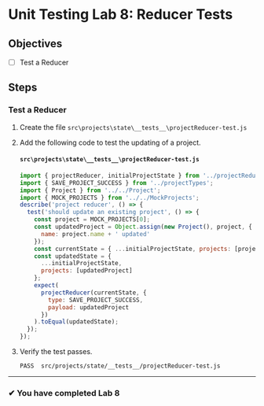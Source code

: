 # Unit Testing Lab 8: Reducer Tests

## Objectives

- [ ] Test a Reducer

## Steps

### Test a Reducer

1. Create the file `src\projects\state\__tests__\projectReducer-test.js`
1. Add the following code to test the updating of a project.

   #### `src\projects\state\__tests__\projectReducer-test.js`

   ```js
   import { projectReducer, initialProjectState } from '../projectReducer';
   import { SAVE_PROJECT_SUCCESS } from '../projectTypes';
   import { Project } from '../../Project';
   import { MOCK_PROJECTS } from '../../MockProjects';
   describe('project reducer', () => {
     test('should update an existing project', () => {
       const project = MOCK_PROJECTS[0];
       const updatedProject = Object.assign(new Project(), project, {
         name: project.name + ' updated'
       });
       const currentState = { ...initialProjectState, projects: [project] };
       const updatedState = {
         ...initialProjectState,
         projects: [updatedProject]
       };
       expect(
         projectReducer(currentState, {
           type: SAVE_PROJECT_SUCCESS,
           payload: updatedProject
         })
       ).toEqual(updatedState);
     });
   });
   ```

1. Verify the test passes.

   ```shell
   PASS  src/projects/state/__tests__/projectReducer-test.js
   ```

---

### &#10004; You have completed Lab 8
